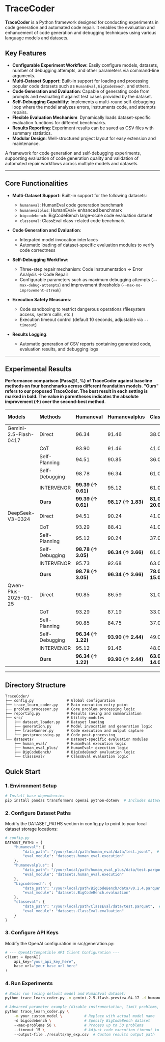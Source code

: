 
# TraceCoder  

**TraceCoder** is a Python framework designed for conducting experiments in code generation and automated code repair. It enables the evaluation and enhancement of code generation and debugging techniques using various language models and datasets.

## Key Features

- **Configurable Experiment Workflow**: Easily configure models, datasets, number of debugging attempts, and other parameters via command-line arguments.
- **Multi-Dataset Support**: Built-in support for loading and processing popular code datasets such as `HumanEval`, `BigCodeBench`, and others.
- **Code Generation and Evaluation**: Capable of generating code from prompts and evaluating it against test cases provided by the dataset.
- **Self-Debugging Capability**: Implements a multi-round self-debugging loop where the model analyzes errors, instruments code, and attempts repairs.
- **Flexible Evaluation Mechanism**: Dynamically loads dataset-specific evaluation functions for different benchmarks.
- **Results Reporting**: Experiment results can be saved as CSV files with summary statistics.
- **Modular Design**: Well-structured project layout for easy extension and maintenance.

A framework for code generation and self-debugging experiments, supporting evaluation of code generation quality and validation of automated repair workflows across multiple models and datasets.

---

## Core Functionalities

- **Multi-Dataset Support**: Built-in support for the following datasets:
  - `humaneval`: HumanEval code generation benchmark
  - `humanevalplus`: HumanEval+ enhanced benchmark
  - `bigcodebench`: BigCodeBench large-scale code evaluation dataset
  - `classeval`: ClassEval class-related code benchmark

- **Code Generation and Evaluation**:
  - Integrated model invocation interfaces
  - Automatic loading of dataset-specific evaluation modules to verify code correctness

- **Self-Debugging Workflow**:
  - Three-step repair mechanism: Code Instrumentation → Error Analysis → Code Repair
  - Configurable parameters such as maximum debugging attempts (`--max-debug-attempts`) and improvement thresholds (`--max-no-improvement-streak`)

- **Execution Safety Measures**:
  - Code sandboxing to restrict dangerous operations (filesystem access, system calls, etc.)
  - Execution timeout control (default 10 seconds, adjustable via `--timeout`)

- **Results Logging**:
  - Automatic generation of CSV reports containing generated code, evaluation results, and debugging logs

---

## Experimental Results

**Performance comparison (Pass@1, %) of TraceCoder against baseline methods on four benchmarks across different foundation models. "Ours" refers to our proposed TraceCoder. The best result in each setting is marked in bold. The value in parentheses indicates the absolute improvement (↑) over the second-best method.**

| Models | Methods | Humaneval | Humanevalplus | ClassEval | BigCodeBench-Complete | BigCodeBench-Instruct |
| :--- | :--- | :--- | :--- | :--- | :--- | :--- |
| Gemini-2.5-Flash-0417 | Direct | 96.34 | 91.46 | 38.00 | 53.77 | 43.77 |
| | CoT | 93.90 | 91.46 | 41.00 | 53.86 | 43.68 |
| | Self-Planning | 94.51 | 90.85 | 36.00 | 55.61 | 43.15 |
| | Self-Debugging | 98.78 | 96.34 | 61.00 | 78.07 | 71.05 |
| | INTERVENOR | **99.39 (↑ 0.61)** | 95.12 | 61.00 | 75.88 | 69.82 |
| | **Ours** | **99.39 (↑ 0.61)** | **98.17 (↑ 1.83)** | **81.00 (↑ 20.00)** | **89.04 (↑ 10.97)** | **85.00 (↑ 13.95)** |
| DeepSeek-V3-0324 | Direct | 94.51 | 90.24 | 41.00 | 38.25 | 46.67 |
| | CoT | 93.29 | 88.41 | 41.00 | 60.35 | 47.98 |
| | Self-Planning | 95.12 | 90.24 | 37.00 | 61.14 | 26.93 |
| | Self-Debugging | **98.78 (↑ 3.05)** | **96.34 (↑ 3.66)** | 61.00 | 82.37 | 74.56 |
| | INTERVENOR | 95.73 | 92.68 | 63.00 | 79.82 | 70.79 |
| | **Ours** | **98.78 (↑ 3.05)** | **96.34 (↑ 3.66)** | **78.00 (↑ 15.00)** | **88.33 (↑ 5.96)** | **83.77 (↑ 9.21)** |
| Qwen-Plus-2025-01-25 | Direct | 90.85 | 86.59 | 31.00 | 50.09 | 41.49 |
| | CoT | 93.29 | 87.19 | 33.00 | 48.07 | 43.50 |
| | Self-Planning | 90.85 | 84.75 | 37.00 | 37.36 | 41.75 |
| | Self-Debugging | **96.34 (↑ 1.22)** | **93.90 (↑ 2.44)** | 49.00 | 70.96 | 63.77 |
| | INTERVENOR | 95.12 | 91.46 | 48.00 | 68.60 | 61.75 |
| | **Ours** | **96.34 (↑ 1.22)** | **93.90 (↑ 2.44)** | **63.00 (↑ 14.00)** | **71.93 (↑ 0.97)** | **68.60 (↑ 4.83)** |

---

## Directory Structure

```plaintext
TraceCoder/
├── config.py               # Global configuration
├── trace_learn_coder.py    # Main execution entry point
├── problem_processor.py    # Core problem processing logic
├── reporting.py            # Results saving and summarization
├── src/                    # Utility modules
│   ├── dataset_loader.py   # Dataset loading
│   ├── generation.py       # Model invocation and generation logic
│   ├── traceRunner.py      # Code execution and output capture
│   └── postprocessing.py   # Code post-processing
└── datasets/               # Dataset-specific evaluation modules
    ├── human_eval/         # HumanEval execution logic
    ├── human_eval_plus/    # HumanEval+ execution logic
    ├── BigCodeBench/       # BigCodeBench evaluation logic
    └── ClassEval/          # ClassEval evaluation logic
```

## Quick Start

### 1. Environment Setup
```bash
# Install base dependencies
pip install pandas transformers openai python-dotenv  # Includes dataset loading, model invocation, and environment variable management libraries
```

### 2. Configure Dataset Paths

Modify the DATASET_PATHS section in config.py to point to your local dataset storage locations:
```python
# config.py
DATASET_PATHS = {
    "humaneval": {
        "data_path": "/your/local/path/human_eval/data/test.jsonl",  # Local HumanEval test set path (JSONL)
        "eval_module": "datasets.human_eval.execution"
    },
    "humanevalplus": {
        "data_path": "/your/local/path/human_eval_plus/data/test.parquet",  # Local HumanEval+ test set path (Parquet)
        "eval_module": "datasets.human_eval.execution"
    },
    "bigcodebench": {
        "data_path": "/your/local/path/BigCodeBench/data/v0.1.4.parquet",  # Local BigCodeBench test set path (Parquet)
        "eval_module": "datasets.BigCodeBench.evaluation"
    },
    "classeval": {
        "data_path": "/your/local/path/ClassEval/data/test.parquet",  # Local ClassEval test set path (Parquet)
        "eval_module": "datasets.ClassEval.evaluation"
    }
}
```

### 3. Configure API Keys

Modify the OpenAI configuration in src/generation.py:
```python
# --- OpenAI/Compatible API Client Configuration ---
client = OpenAI(
    api_key="your_api_key_here", 
    base_url="your_base_url_here" 
)
```

### 4. Run Experiments

```bash
# Basic run (using default model and HumanEval dataset)
python trace_learn_coder.py -m gemini-2.5-flash-preview-04-17 -d humaneval

# Advanced parameter example (disable instrumentation, limit problems, customize timeout)
python trace_learn_coder.py \
    -m your_custom_model \          # Replace with actual model name
    -d bigcodebench \               # Specify BigCodeBench dataset
    --max-problems 50 \             # Process up to 50 problems
    --timeout 15 \                  # Adjust code execution timeout to 15 seconds
    --output-file ./results/my_exp.csv  # Custom results output path
```
